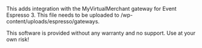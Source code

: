 This adds integration with the MyVirtualMerchant gateway for Event Espresso 3.
This file needs to be uploaded to /wp-content/uploads/espresso/gateways.

This software is provided without any warranty and no support. Use at your own risk!